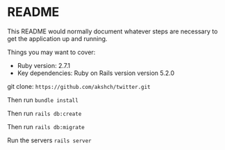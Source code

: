 # README

This README would normally document whatever steps are necessary to get the
application up and running.

Things you may want to cover:

* Ruby version: 2.7.1
* Key dependencies: Ruby on Rails version version 5.2.0

git clone: `https://github.com/akshch/twitter.git`

Then run `bundle install`

Then run `rails db:create`

Then run `rails db:migrate`

Run the servers `rails server`
